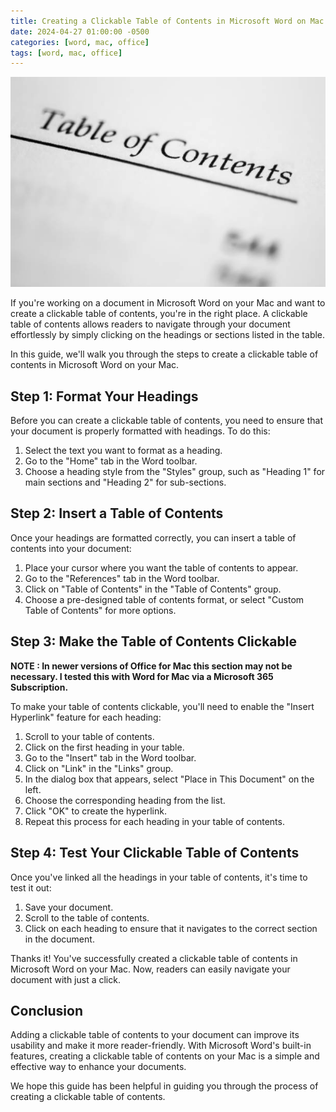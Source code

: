 ```yaml
---
title: Creating a Clickable Table of Contents in Microsoft Word on Mac
date: 2024-04-27 01:00:00 -0500
categories: [word, mac, office]
tags: [word, mac, office]
---
```


![Creating a Clickable Table of Contents in Microsoft Word on Mac](/assets/img/posts/2024/clickable_toc_word_mac/clickable_toc_word_mac.jpg)


If you're working on a document in Microsoft Word on your Mac and want to create a clickable table of contents, you're in the right place. A clickable table of contents allows readers to navigate through your document effortlessly by simply clicking on the headings or sections listed in the table.

In this guide, we'll walk you through the steps to create a clickable table of contents in Microsoft Word on your Mac.

## Step 1: Format Your Headings

Before you can create a clickable table of contents, you need to ensure that your document is properly formatted with headings. To do this:

1. Select the text you want to format as a heading.
2. Go to the "Home" tab in the Word toolbar.
3. Choose a heading style from the "Styles" group, such as "Heading 1" for main sections and "Heading 2" for sub-sections.

## Step 2: Insert a Table of Contents

Once your headings are formatted correctly, you can insert a table of contents into your document:

1. Place your cursor where you want the table of contents to appear.
2. Go to the "References" tab in the Word toolbar.
3. Click on "Table of Contents" in the "Table of Contents" group.
4. Choose a pre-designed table of contents format, or select "Custom Table of Contents" for more options.

## Step 3: Make the Table of Contents Clickable

**NOTE : In newer versions of Office for Mac this section may not be necessary. I tested this with Word for Mac via a Microsoft 365 Subscription.**

To make your table of contents clickable, you'll need to enable the "Insert Hyperlink" feature for each heading:

1. Scroll to your table of contents.
2. Click on the first heading in your table.
3. Go to the "Insert" tab in the Word toolbar.
4. Click on "Link" in the "Links" group.
5. In the dialog box that appears, select "Place in This Document" on the left.
6. Choose the corresponding heading from the list.
7. Click "OK" to create the hyperlink.
8. Repeat this process for each heading in your table of contents.

## Step 4: Test Your Clickable Table of Contents

Once you've linked all the headings in your table of contents, it's time to test it out:

1. Save your document.
2. Scroll to the table of contents.
3. Click on each heading to ensure that it navigates to the correct section in the document.

Thanks it! You've successfully created a clickable table of contents in Microsoft Word on your Mac. Now, readers can easily navigate your document with just a click.

## Conclusion

Adding a clickable table of contents to your document can improve its usability and make it more reader-friendly. With Microsoft Word's built-in features, creating a clickable table of contents on your Mac is a simple and effective way to enhance your documents.

We hope this guide has been helpful in guiding you through the process of creating a clickable table of contents. 